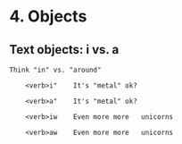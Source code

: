 
#	4. Objects
##	   Text objects: i vs. a

	Think "in" vs. "around"

        <verb>i"	It's "metal" ok?

        <verb>a"	It's "metal" ok?

        <verb>iw	Even more more   unicorns

        <verb>aw	Even more more   unicorns

